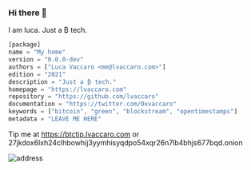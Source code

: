 ### Hi there 👋
I am luca.
Just a ₿ tech.

```rust
[package]
name = "My home"
version = "0.0.0-dev"
authors = ["Luca Vaccaro <me@lvaccaro.com>"]
edition = "2021"
description = "Just a ₿ tech."
homepage = "https://lvaccaro.com"
repository = "https://github.com/lvaccaro"
documentation = "https://twitter.com/0xvaccaro"
keywords = ["bitcoin", "green", "blockstream", "opentimestamps"]
metadata = "LEAVE ME HERE"

```
Tip me at https://btctip.lvaccaro.com or 27jkdox6lxh24clhbowhij3yymhisyqdpo54xqr26n7lb4bhjs677bqd.onion

![address](https://btctip.lvaccaro.com/bitcoin/api/last_unused_qr.bmp)
